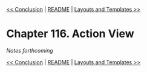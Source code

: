 [&lt;&lt; Conclusion](ch115-conclusion.md) | [README](README.md) | [Layouts and Templates &gt;&gt;](ch117-layouts-and-templates.md)

# Chapter 116. Action View

*Notes forthcoming*

[&lt;&lt; Conclusion](ch115-conclusion.md) | [README](README.md) | [Layouts and Templates &gt;&gt;](ch117-layouts-and-templates.md)